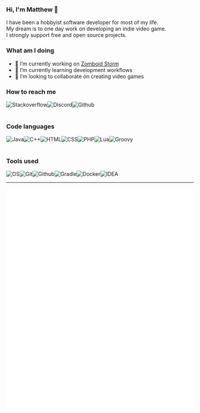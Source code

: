 ### Hi, I'm Matthew 👋

I have been a hobbyist software developer for most of my life.  
My dream is to one day work on developing an indie video game.  
I strongly support free and open source projects.

### What am I doing

- 🔭 I’m currently working on [Zomboid Storm](https://github.com/pzstorm/)
- 🌱 I’m currently learning development workflows
- 👯 I’m looking to collaborate on creating video games

[stackoverflow]: https://stackoverflow.com/users/5759072/matthew
[discord]: https://discord.gg/vCeydWCbd9
[github]: https://github.com/yooksi/yooksi/issues/new

### How to reach me

[<img align="left" alt="Stackoverflow" title= "Stackoverflow" src="https://api.iconify.design/simple-icons:stackoverflow.svg?color=%235971bf&width=35px&height=35px" />][stackoverflow]
[<img align="left" alt="Discord" title="Discord" src="https://api.iconify.design/simple-icons:discord.svg?color=%235971bf&width=35px&height=35px" />][discord]
[<img align="left" alt="Github" title="Github" src="https://api.iconify.design/simple-icons:github.svg?color=%235971bf&width=35px&height=35px" />][github]

<br/>
<br/>

### Code languages

<img align="left" alt="Java" title="Java" src="https://api.iconify.design/cib:java.svg?color=%235971bf&width=40px&height=40px" />
<img align="left" alt="C++" title="C++" src="https://api.iconify.design/file-icons:c.svg?color=%235971bf&width=40px&height=40px" />
<img align="left" alt="HTML" title="C++" src="https://api.iconify.design/simple-icons:html5.svg?color=%235971bf&width=40px&height=40px" />
<img align="left" alt="CSS" title="C++" src="https://api.iconify.design/simple-icons:css3.svg?color=%235971bf&width=40px&height=40px" />
<img align="left" alt="PHP" title="C++" src="https://api.iconify.design/simple-icons:php.svg?color=%235971bf&width=40px&height=40px" />
<img align="left" alt="Lua" title="Lua" src="https://api.iconify.design/simple-icons:lua.svg?color=%235971bf&width=40px&height=40px" />
<img align="left" alt="Groovy" title="Groovy" src="https://api.iconify.design/simple-icons:apachegroovy.svg?color=%235971bf&width=40px&height=40px" />

<br/>
<br/>

### Tools used

<img align="left" alt="OS" title="Linux Ubuntu" src="https://api.iconify.design/simple-icons:ubuntu.svg?color=%235971bf&width=35px&height=35px" />
<img align="left" alt="Git" title="Git" src="https://api.iconify.design/simple-icons:git.svg?color=%235971bf&width=35px&height=35px" />
<img align="left" alt="Github" title="Github" src="https://api.iconify.design/simple-icons:github.svg?color=%235971bf&width=35px&height=35px" />
<img align="left" alt="Gradle" title="Gradle" src="https://api.iconify.design/simple-icons:gradle.svg?color=%235971bf&width=35px&height=35px" />
<img align="left" alt="Docker" title="Docker" src="https://api.iconify.design/simple-icons:docker.svg?color=%235971bf&width=35px&height=35px" />
<img align="left" alt="IDEA" title="IntelliJ IDEA" src="https://api.iconify.design/simple-icons:intellijidea.svg?color=%235971bf&width=35px&height=35px" />

<br/>
<hr>

<div align="left">
  <img alt="overview" src="https://github.com/yooksi/github-stats/blob/master/generated/overview.svg" />
  <img alt="languages" src="https://github.com/yooksi/github-stats/blob/master/generated/languages.svg" />
</div>
